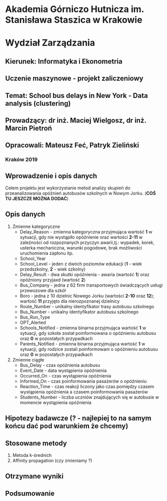 # Akademia Górniczo Hutnicza im. Stanisława Staszica w Krakowie
# Wydział Zarządzania
## Kierunek: Informatyka i Ekonometria
## Uczenie maszynowe - projekt zaliczeniowy
## Temat:  School bus delays in New York - Data analysis (clustering)
## Prowadzący: dr inż. Maciej Wielgosz, dr inż. Marcin Pietroń
## Opracowali: Mateusz Feć, Patryk Zieliński
### Kraków 2019

## Wprowadzenie i opis danych
Celem projektu jest wykorzystanie metod analizy skupień do przeanalizowania opóźnień autobusów szkolnych w Nowym Jorku. (**COŚ TU JESZCZE MOŻNA DODAĆ**)
## Opis danych
1. Zmienne kategoryczne
    * Delay_Reason - zmienna kategoryczna przyjmująca wartość **1** w sytuacji, gdy nie wystąpiło opóźnienie oraz wartości **2-11** w zależności od rozpoznanych przyczyn awarii,tj.:
        wypadek, korek, usterka mechaniczna, warunki pogodowe, brak możliwości uruchomienia zapłonu itp.
    * School_Year
    * School_Level - jeden z dwóch poziomów edukacji (**1** - wiek przedszkolny, **2** - wiek szkolny)
    * Delay_Result - dwa skutki opóźnienia - awaria (wartość **1**) oraz opóźniony przyjaxd (wartość **2**)
    * Bus_Company - jedna z 62 firm transportowych świadczących usługi przewozowe dla szkół
    * Boro - jedna z 10 dzielnic Nowego Jorku (wartości **2-10** oraz **12**); wartość **11** przyjęto dla nierozpoznanej dzielnicy
    * Route_Number - unikalny identyfikator trasy autobusu szkolnego
    * Bus_Number - unikalny identyfikator autobusu szkolnego
    * Bus_Run_Type
    * OPT_Alerted
    * Schools_Notified - zmienna binarna przyjmująca wartość **1** w sytuacji, gdy szkoła został poinformowana o opóźnieniu autobusu oraz **0** w pozostałych przypadkach
    * Parents_Notified - zmienna binarna przyjmująca wartość **1** w sytuacji, gdy rodzice zostali poinformowani o opóźnieniu autobusu oraz **0** w pozostałych przypadkach
2. Zmienne ciągłe
    * Bus_Delay - czas opóźnienia autobusu
    * Event_Date - data wystąpienia opóźnienia
    * Occurred_On - czas wystąpienia opóźnienia
    * Informed_On - czas poinformowania pasażerów o opóźnieniu
    * Reaction_Time - czas reakcji liczony jako czas pomiędzy czasem wystąpienia opóźnienia a czasem poinformowania pasażerów
    * Students_Number - liczba uczniów znajdujących się w autobusie w momencie wystąpienia opóźnienia
## Hipotezy badawcze (? - najlepiej to na samym końcu dać pod warunkiem że chcemy)
## Stosowane metody
1. Metoda k-średnich
2. Affinity propagation (czy zmieniamy ?)
## Otrzymane wyniki
## Podsumowanie 



